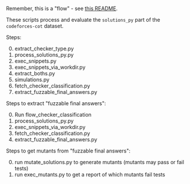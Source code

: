 Remember, this is a "flow" - see [this README](../README.md).

These scripts process and evaluate the `solutions_py` part of the `codeforces-cot` dataset.



Steps:

0. extract_checker_type.py
1. process_solutions_py.py
2. exec_snippets.py
3. exec_snippets_via_workdir.py
4. extract_boths.py
5. simulations.py
6. fetch_checker_classification.py
7. extract_fuzzable_final_answers.py

Steps to extract "fuzzable final answers":

0. Run flow_checker_classification
1. process_solutions_py.py
2. exec_snippets_via_workdir.py
3. fetch_checker_classification.py
4. extract_fuzzable_final_answers.py

Steps to get mutants from "fuzzable final answers":

0. run mutate_solutions.py to generate mutants (mutants may pass or fail tests)
1. run exec_mutants.py to get a report of which mutants fail tests